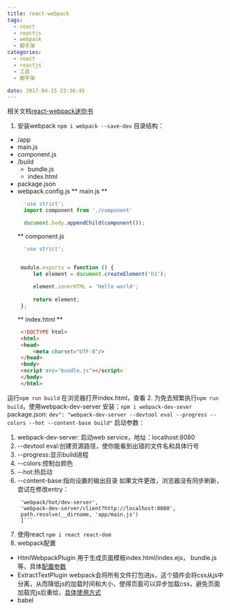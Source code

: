 ```yaml
---
title: react-webpack
tags:
  - react
  - reactjs
  - webpack
  - 脚手架
categories:
  - react
  - reactjs
  - 工具
  - 脚手架

date: 2017-04-15 23:36:45
---
```


相关文档[react-webpack迷你书](https://fakefish.github.io/react-webpack-cookbook/index.html)

1. 安装webpack `npm i webpack --save-dev`
   目录结构：
* /app
* main.js
* component.js
* /build
   * bundle.js
   * index.html
* package.json
* webpack.config.js
   ** main.js **
   ```javascript
     'use strict';
     import component from './component'

     document.body.appendChild(component());
   ```
   ** component.js
   ```javascript
     'use strict';


	module.exports = function () {
		let element = document.createElement('h1');
	
		element.innerHTML = 'Hello world';
	
		return element;
	};
   ```
   ** index.html **
   ``` html
    <!DOCTYPE html>
    <html>
    <head>
        <meta charset="UTF-8"/>
    </head>
    <body>
    <script src="bundle.js"></script>
    </body>
    </html>
   ```

运行`npm run build` 在浏览器打开index.html，查看
2. 为免去频繁执行`npm run build`，使用webpack-dev-server
   安装：`npm i webpack-dev-sever`
   package.json: `dev": "webpack-dev-server --devtool eval --progress --colors --hot --content-base build"`
   启动参数：
   1. webpack-dev-server: 启动web service，地址：localhost:8080
   2. --devtool eval:创建资源路径，使你能看到出错的文件名和具体行号
   3. --progress:显示build进程
   4. --colors:控制台颜色
   5. --hot:热启动
   6. --content-base:指向设置的输出目录
      如果文件更改，浏览器没有同步刷新，尝试在修改entry：
      ```[
       'webpack/hot/dev-server',
       'webpack-dev-server/client?http://localhost:8080',
       path.resolve(__dirname, 'app/main.js')
       ]```
      ```
3. 使用react
    `npm i react react-dom`
4. webpack配置
  * HtmlWebpackPlugin 用于生成页面模板index.html/index.ejs， bundle.js等，具体[配置参数](https://segmentfault.com/a/1190000007294861)
  * ExtractTextPlugin webpack会将所有文件打包进js，这个插件会将css从js中分离，从而降低js的加载时间和大小，使得页面可以异步加载css，避免页面加载完js后重绘，[具体使用方式](http://www.cnblogs.com/sloong/p/5826818.html)
  * babel
